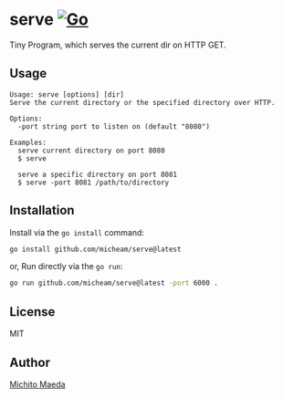 # serve [![Go](https://github.com/micheam/serve/actions/workflows/go.yml/badge.svg)](https://github.com/micheam/serve/actions/workflows/go.yml)
Tiny Program, which serves the current dir on HTTP GET.

## Usage
```
Usage: serve [options] [dir]
Serve the current directory or the specified directory over HTTP.

Options:
  -port string port to listen on (default "8080")

Examples:
  serve current directory on port 8080
  $ serve

  serve a specific directory on port 8081
  $ serve -port 8081 /path/to/directory
```

## Installation
Install via the `go install` command:

```sh
go install github.com/micheam/serve@latest
```

or, Run directly via the `go run`:

```sh
go run github.com/micheam/serve@latest -port 6000 .
```

## License
MIT

## Author
[Michito Maeda](https://github.com/micheam)
